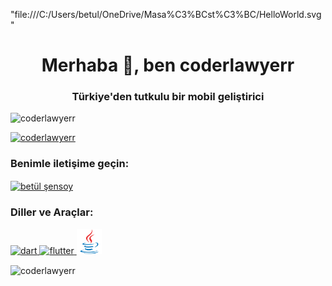 "file:///C:/Users/betul/OneDrive/Masa%C3%BCst%C3%BC/HelloWorld.svg"
<h1 align="center">Merhaba 👋, ben coderlawyerr</h1>
<h3 align="center">Türkiye'den tutkulu bir mobil geliştirici</h3>

<p align="left"> <img src=" https://komarev.com/ghpvc/?username=coderlawyerr&label=Profile%20views&color=0e75b6&style=flat" alt = "coderlawyerr" /> </p>

<p align = "left"> <a href = "https:/ /github.com/ryo-ma/github-profile-trophy"><img src = "https://github-profile-trophy.vercel.app/?username=coderlawyerr" alt = "coderlawyerr" /></a > </p>

<h3 align="left">Benimle iletişime geçin:</h3>
<p align="left">
<a href="https://linkedin.com/in/betül şensoy" target=" boş"><img align = "center" src = "https://raw.githubusercontent.com/rahuldkjain/github-profile-readme-generator/master/src/images/icons/Social/linked-in-alt.svg " alt = "betül şensoy" height = "30" width = "40" /></a>
</p>

<h3 align = "left"> Diller ve Araçlar:</h3>
<p align = "left" > <a href = "https://dart.dev" target = "_blank" rel = "noreferrer"> <img src = "https://www.vectorlogo.zone/logos/dartlang/dartlang-icon.svg" alt = "dart" width = "40" height = "40"/> </a> <a href = "https://flutter.dev" target = "_blank" rel = "noreferrer"> <img src = " https://www.vectorlogo.zone/logos/flutterio/flutterio-icon.svg" alt = "flutter" width = "40" height = "40"/> </a> <a href = "https:// www.java.com" target = "_blank" rel = "noreferrer"> <img src = "https://raw.githubusercontent.com/devicons/devicon/master/icons/java/java-original.svg" alt= "java" width = "40" height = "40"/> </a> </p>

<p> <img align = "center" src = "https://github-readme-stats.vercel. app/api?username=coderlawyerr&show_icons=true&locale=en" alt="coderlawyerr" /></p>
